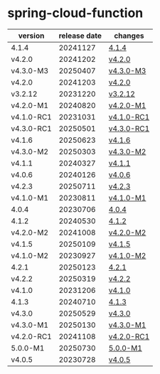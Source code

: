 # spring-cloud-function	


|version|release date|changes|
|---|---|---|
|4.1.4|20241127|[4.1.4](./4.1.4-20241127.md)|
|v4.2.0|20241202|[v4.2.0](./v4.2.0-20241202.md)|
|v4.3.0-M3|20250407|[v4.3.0-M3](./v4.3.0-M3-20250407.md)|
|v4.2.0|20241203|[v4.2.0](./v4.2.0-20241203.md)|
|v3.2.12|20231220|[v3.2.12](./v3.2.12-20231220.md)|
|v4.2.0-M1|20240820|[v4.2.0-M1](./v4.2.0-M1-20240820.md)|
|v4.1.0-RC1|20231031|[v4.1.0-RC1](./v4.1.0-RC1-20231031.md)|
|v4.3.0-RC1|20250501|[v4.3.0-RC1](./v4.3.0-RC1-20250501.md)|
|v4.1.6|20250623|[v4.1.6](./v4.1.6-20250623.md)|
|v4.3.0-M2|20250303|[v4.3.0-M2](./v4.3.0-M2-20250303.md)|
|v4.1.1|20240327|[v4.1.1](./v4.1.1-20240327.md)|
|v4.0.6|20240126|[v4.0.6](./v4.0.6-20240126.md)|
|v4.2.3|20250711|[v4.2.3](./v4.2.3-20250711.md)|
|v4.1.0-M1|20230811|[v4.1.0-M1](./v4.1.0-M1-20230811.md)|
|4.0.4|20230706|[4.0.4](./4.0.4-20230706.md)|
|4.1.2|20240530|[4.1.2](./4.1.2-20240530.md)|
|v4.2.0-M2|20241008|[v4.2.0-M2](./v4.2.0-M2-20241008.md)|
|v4.1.5|20250109|[v4.1.5](./v4.1.5-20250109.md)|
|v4.1.0-M2|20230927|[v4.1.0-M2](./v4.1.0-M2-20230927.md)|
|4.2.1|20250123|[4.2.1](./4.2.1-20250123.md)|
|v4.2.2|20250319|[v4.2.2](./v4.2.2-20250319.md)|
|v4.1.0|20231206|[v4.1.0](./v4.1.0-20231206.md)|
|4.1.3|20240710|[4.1.3](./4.1.3-20240710.md)|
|v4.3.0|20250529|[v4.3.0](./v4.3.0-20250529.md)|
|v4.3.0-M1|20250130|[v4.3.0-M1](./v4.3.0-M1-20250130.md)|
|v4.2.0-RC1|20241108|[v4.2.0-RC1](./v4.2.0-RC1-20241108.md)|
|5.0.0-M1|20250730|[5.0.0-M1](./5.0.0-M1-20250730.md)|
|v4.0.5|20230728|[v4.0.5](./v4.0.5-20230728.md)|
